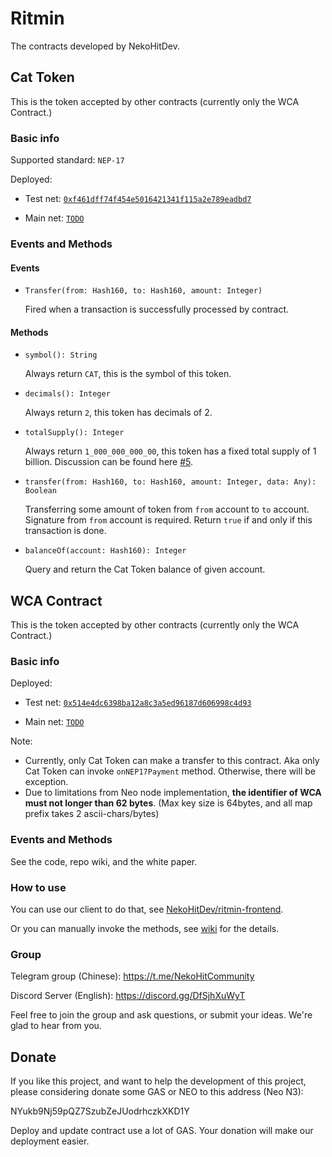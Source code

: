 # Ritmin

The contracts developed by NekoHitDev.

## Cat Token

This is the token accepted by other contracts (currently only the WCA Contract.)

### Basic info

Supported standard: `NEP-17`

Deployed: 

+ Test net: [`0xf461dff74f454e5016421341f115a2e789eadbd7`](https://neo3.testnet.neotube.io/contract/0xf461dff74f454e5016421341f115a2e789eadbd7)

+ Main net: [`TODO`](https://neo3.neotube.io/contract/TODO)

### Events and Methods

#### Events

+ `Transfer(from: Hash160, to: Hash160, amount: Integer)`

  Fired when a transaction is successfully processed by contract.

#### Methods

+ `symbol(): String`

  Always return `CAT`, this is the symbol of this token.

+ `decimals(): Integer`

  Always return `2`, this token has decimals of 2.

+ `totalSupply(): Integer`

  Always return `1_000_000_000_00`, this token has a fixed total supply of 1 billion. Discussion can be found here [#5](https://github.com/NekoHitDev/Ritmin/issues/5).

+ `transfer(from: Hash160, to: Hash160, amount: Integer, data: Any): Boolean`

  Transferring some amount of token from `from` account to `to` account. Signature from `from` account is required. Return `true` if and only if this transaction is done.

+ `balanceOf(account: Hash160): Integer`

  Query and return the Cat Token balance of given account.

## WCA Contract

This is the token accepted by other contracts (currently only the WCA Contract.)

### Basic info

Deployed: 

+ Test net: [`0x514e4dc6398ba12a8c3a5ed96187d606998c4d93`](https://neo3.testnet.neotube.io/contract/0x514e4dc6398ba12a8c3a5ed96187d606998c4d93)

+ Main net: [`TODO`](https://neo3.neotube.io/contract/TODO)

Note: 

+ Currently, only Cat Token can make a transfer to this contract. Aka only Cat Token can invoke `onNEP17Payment` method. Otherwise, there will be exception.
+ Due to limitations from Neo node implementation, **the identifier of WCA must not longer than 62 bytes**. (Max key size is 64bytes, and all map prefix takes 2 ascii-chars/bytes)

### Events and Methods

See the code, repo wiki, and the white paper.

### How to use

You can use our client to do that, see [NekoHitDev/ritmin-frontend](https://github.com/NekoHitDev/ritmin-frontend).

Or you can manually invoke the methods, see [wiki](https://github.com/NekoHitDev/Ritmin/wiki) for the details.

### Group

Telegram group (Chinese): https://t.me/NekoHitCommunity

Discord Server (English): https://discord.gg/DfSjhXuWyT

Feel free to join the group and ask questions, or submit your ideas. We're glad to hear from you.

## Donate

If you like this project, and want to help the development of this project, please
considering donate some GAS or NEO to this address (Neo N3):

NYukb9Nj59pQZ7SzubZeJUodrhczkXKD1Y

Deploy and update contract use a lot of GAS. Your donation will make our deployment easier.

